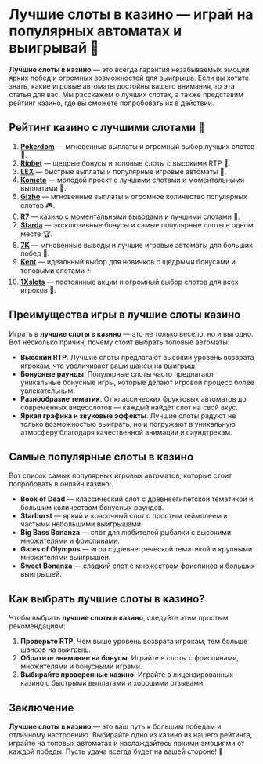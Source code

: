 # Лучшие слоты в казино — играй на популярных автоматах и выигрывай 🎰

**Лучшие слоты в казино** — это всегда гарантия незабываемых эмоций, ярких побед и огромных возможностей для выигрыша. Если вы хотите знать, какие игровые автоматы достойны вашего внимания, то эта статья для вас. Мы расскажем о лучших слотах, а также представим рейтинг казино, где вы сможете попробовать их в действии.

## Рейтинг казино с лучшими слотами 🎯

1. **[Pokerdom](https://brandplay.link/4k77v2yx)** — мгновенные выплаты и огромный выбор лучших слотов 🎲.
2. **[Riobet](https://brandplay.link/7xBLTPyj)** — щедрые бонусы и топовые слоты с высокими RTP 🎁.
3. **[LEX](https://brandplay.link/zW4hdDFV)** — быстрые выплаты и популярные игровые автоматы 💸.
4. **[Kometa](https://brandplay.link/8ZymQJV8)** — молодой проект с лучшими слотами и моментальными выплатами 🌟.
5. **[Gizbo](https://brandplay.link/bprXw4YV)** — мгновенные выплаты и огромное количество популярных слотов 🎮.
6. **[R7](https://brandplay.link/bMd3Yjsw)** — казино с моментальными выводами и лучшими слотами 🎰.
7. **[Starda](https://brandplay.link/fB7xwRFL)** — эксклюзивные бонусы и самые популярные слоты в одном месте 🏆.
8. **[7K](https://brandplay.link/BvQyFShp)** — мгновенные выводы и лучшие игровые автоматы для больших побед 🎉.
9. **[Kent](https://brandplay.link/Fv2WP3js)** — идеальный выбор для новичков с щедрыми бонусами и топовыми слотами 🃏.
10. **[1Xslots](https://brandplay.link/hSB1khtr)** — постоянные акции и огромный выбор слотов для всех игроков 🎰.

## Преимущества игры в лучшие слоты казино

Играть в **лучшие слоты в казино** — это не только весело, но и выгодно. Вот несколько причин, почему стоит выбрать топовые автоматы:

- **Высокий RTP**. Лучшие слоты предлагают высокий уровень возврата игрокам, что увеличивает ваши шансы на выигрыш.
- **Бонусные раунды**. Популярные слоты часто предлагают уникальные бонусные игры, которые делают игровой процесс более увлекательным.
- **Разнообразие тематик**. От классических фруктовых автоматов до современных видеослотов — каждый найдёт слот на свой вкус.
- **Яркая графика и звуковые эффекты**. Лучшие слоты радуют не только возможностью выиграть, но и погружают в уникальную атмосферу благодаря качественной анимации и саундтрекам.

## Самые популярные слоты в казино

Вот список самых популярных игровых автоматов, которые стоит попробовать в онлайн казино:

- **Book of Dead** — классический слот с древнеегипетской тематикой и большим количеством бонусных раундов.
- **Starburst** — яркий и красочный слот с простым геймплеем и частыми небольшими выигрышами.
- **Big Bass Bonanza** — слот для любителей рыбалки с высокими множителями и фриспинами.
- **Gates of Olympus** — игра с древнегреческой тематикой и крупными множителями выигрышей.
- **Sweet Bonanza** — сладкий слот с множеством фриспинов и больших выигрышей.

## Как выбрать лучшие слоты в казино?

Чтобы выбрать **лучшие слоты в казино**, следуйте этим простым рекомендациям:

1. **Проверьте RTP**. Чем выше уровень возврата игрокам, тем больше шансов на выигрыш.
2. **Обратите внимание на бонусы**. Играйте в слоты с фриспинами, множителями и бонусными играми.
3. **Выбирайте проверенные казино**. Играйте в лицензированных казино с быстрыми выплатами и хорошими отзывами.

## Заключение

**Лучшие слоты в казино** — это ваш путь к большим победам и отличному настроению. Выбирайте одно из казино из нашего рейтинга, играйте на топовых автоматах и наслаждайтесь яркими эмоциями от каждой победы. Пусть удача всегда будет на вашей стороне! 🎰

